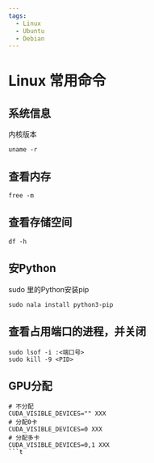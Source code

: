 ```yaml
---
tags:
  - Linux
  - Ubuntu
  - Debian
---
```


# Linux 常用命令

## 系统信息
内核版本
```shell
uname -r
```

## 查看内存
```shell
free -m
```

## 查看存储空间
```shell
df -h
```

## 安Python
sudo 里的Python安装pip
```shell
sudo nala install python3-pip
```

## 查看占用端口的进程，并关闭
```shell
sudo lsof -i :<端口号>
sudo kill -9 <PID>
```

## GPU分配
```shell
# 不分配
CUDA_VISIBLE_DEVICES="" XXX
# 分配0卡
CUDA_VISIBLE_DEVICES=0 XXX
# 分配多卡
CUDA_VISIBLE_DEVICES=0,1 XXX
```t
